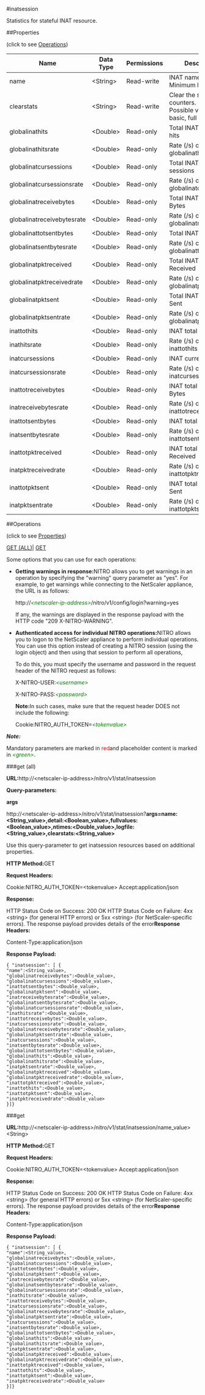 #inatsession

Statistics for stateful INAT resource.


##Properties 
<span>(click to see [Operations](#opera))</span>


<table><thead><tr><th>Name</th><th>Data Type</th><th>Permissions</th><th>Description</th></tr></thead><tbody><tr><td>name</td><td>&lt;String></td><td>Read-write</td><td>INAT name.<br>Minimum length = 1</td></tr><tr><td>clearstats</td><td>&lt;String></td><td>Read-write</td><td>Clear the statsistics / counters.<br>Possible values = basic, full</td></tr><tr><td>globalinathits</td><td>&lt;Double></td><td>Read-only</td><td>Total INAT Session hits</td></tr><tr><td>globalinathitsrate</td><td>&lt;Double></td><td>Read-only</td><td>Rate (/s) counter for globalinathits</td></tr><tr><td>globalinatcursessions</td><td>&lt;Double></td><td>Read-only</td><td>Total INAT current sessions</td></tr><tr><td>globalinatcursessionsrate</td><td>&lt;Double></td><td>Read-only</td><td>Rate (/s) counter for globalinatcursessions</td></tr><tr><td>globalinatreceivebytes</td><td>&lt;Double></td><td>Read-only</td><td>Total INAT Received Bytes</td></tr><tr><td>globalinatreceivebytesrate</td><td>&lt;Double></td><td>Read-only</td><td>Rate (/s) counter for globalinatreceivebytes</td></tr><tr><td>globalinattotsentbytes</td><td>&lt;Double></td><td>Read-only</td><td>Total INAT Sent Bytes</td></tr><tr><td>globalinatsentbytesrate</td><td>&lt;Double></td><td>Read-only</td><td>Rate (/s) counter for globalinattotsentbytes</td></tr><tr><td>globalinatpktreceived</td><td>&lt;Double></td><td>Read-only</td><td>Total INAT Packets Received</td></tr><tr><td>globalinatpktreceivedrate</td><td>&lt;Double></td><td>Read-only</td><td>Rate (/s) counter for globalinatpktreceived</td></tr><tr><td>globalinatpktsent</td><td>&lt;Double></td><td>Read-only</td><td>Total INAT Packets Sent</td></tr><tr><td>globalinatpktsentrate</td><td>&lt;Double></td><td>Read-only</td><td>Rate (/s) counter for globalinatpktsent</td></tr><tr><td>inattothits</td><td>&lt;Double></td><td>Read-only</td><td>INAT total sessions</td></tr><tr><td>inathitsrate</td><td>&lt;Double></td><td>Read-only</td><td>Rate (/s) counter for inattothits</td></tr><tr><td>inatcursessions</td><td>&lt;Double></td><td>Read-only</td><td>INAT current sessions</td></tr><tr><td>inatcursessionsrate</td><td>&lt;Double></td><td>Read-only</td><td>Rate (/s) counter for inatcursessions</td></tr><tr><td>inattotreceivebytes</td><td>&lt;Double></td><td>Read-only</td><td>INAT total Received Bytes</td></tr><tr><td>inatreceivebytesrate</td><td>&lt;Double></td><td>Read-only</td><td>Rate (/s) counter for inattotreceivebytes</td></tr><tr><td>inattotsentbytes</td><td>&lt;Double></td><td>Read-only</td><td>INAT total Sent Bytes</td></tr><tr><td>inatsentbytesrate</td><td>&lt;Double></td><td>Read-only</td><td>Rate (/s) counter for inattotsentbytes</td></tr><tr><td>inattotpktreceived</td><td>&lt;Double></td><td>Read-only</td><td>INAT total Packets Received</td></tr><tr><td>inatpktreceivedrate</td><td>&lt;Double></td><td>Read-only</td><td>Rate (/s) counter for inattotpktreceived</td></tr><tr><td>inattotpktsent</td><td>&lt;Double></td><td>Read-only</td><td>INAT total Packets Sent</td></tr><tr><td>inatpktsentrate</td><td>&lt;Double></td><td>Read-only</td><td>Rate (/s) counter for inattotpktsent</td></tr></tbody></table>
##Operations 
<span>(click to see [Properties](#prope))</span>


[GET (ALL)](#get-)| [GET]()


Some options that you can use for each operations:
<ul><li><p><b>Getting warnings in response:</b>NITRO allows you to get warnings in an operation by specifying the "warning" query parameter as "yes". For example, to get warnings while connecting to the NetScaler appliance, the URL is as follows:</p><p>http://<span style="color:green;font-style:italic;">&lt;netscaler-ip-address&gt;</span>/nitro/v1/config/login?warning=yes</p><p>If any, the warnings are displayed in the response payload with the HTTP code "209 X-NITRO-WARNING".</p></li><li><p><b>Authenticated access for individual NITRO operations:</b>NITRO allows you to logon to the NetScaler appliance to perform individual operations. You can use this option instead of creating a NITRO session (using the login object) and then using that session to perform all operations,</p><p>To do this, you must specify the username and password in the request header of the NITRO request as follows:</p><p>X-NITRO-USER:<span style="color:green;font-style:italic;">&lt;username&gt;</span></p><p>X-NITRO-PASS:<span style="color:green;font-style:italic;">&lt;password&gt;</span></p><p><b>Note:</b>In such cases, make sure that the request header DOES not include the following:</p><p>Cookie:NITRO_AUTH_TOKEN=<span style="color:green;font-style:italic;">&lt;tokenvalue&gt;</span></p></li></ul>



***Note:*** 
Mandatory parameters are marked in <span style="color:#FF0000;">red</span>and placeholder content is marked in <span style="color:green;font-style:italic">&lt;green&gt;</span>.

###get (all)



<b>URL:</b>http://&lt;netscaler-ip-address&gt;/nitro/v1/stat/inatsession
<b>Query-parameters:</b>
<b>args</b>
http://&lt;netscaler-ip-address&gt;/nitro/v1/stat/inatsession?<b>args=name:&lt;String_value&gt;,detail:&lt;Boolean_value&gt;,fullvalues:&lt;Boolean_value&gt;,ntimes:&lt;Double_value&gt;,logfile:&lt;String_value&gt;,clearstats:&lt;String_value&gt;</b>
Use this query-parameter to get inatsession resources based on additional properties.



<b>HTTP Method:</b>GET
<b>Request Headers:</b>

Cookie:NITRO_AUTH_TOKEN=&lt;tokenvalue&gt;Accept:application/json

<b>Response:</b>
HTTP Status Code on Success: 200 OKHTTP Status Code on Failure: 4xx &lt;string&gt; (for general HTTP errors) or 5xx &lt;string&gt; (for NetScaler-specific errors). The response payload provides details of the error<b>Response Headers:</b>

Content-Type:application/json

<b>Response Payload: </b>```{ "inatsession": [ {"name":<String_value>,"globalinatreceivebytes":<Double_value>,"globalinatcursessions":<Double_value>,"inattotsentbytes":<Double_value>,"globalinatpktsent":<Double_value>,"inatreceivebytesrate":<Double_value>,"globalinatsentbytesrate":<Double_value>,"globalinatcursessionsrate":<Double_value>,"inathitsrate":<Double_value>,"inattotreceivebytes":<Double_value>,"inatcursessionsrate":<Double_value>,"globalinatreceivebytesrate":<Double_value>,"globalinatpktsentrate":<Double_value>,"inatcursessions":<Double_value>,"inatsentbytesrate":<Double_value>,"globalinattotsentbytes":<Double_value>,"globalinathits":<Double_value>,"globalinathitsrate":<Double_value>,"inatpktsentrate":<Double_value>,"globalinatpktreceived":<Double_value>,"globalinatpktreceivedrate":<Double_value>,"inattotpktreceived":<Double_value>,"inattothits":<Double_value>,"inattotpktsent":<Double_value>,"inatpktreceivedrate":<Double_value>}]}```



###get



<b>URL:</b>http://&lt;netscaler-ip-address&gt;/nitro/v1/stat/inatsession/name_value&gt;&lt;String&gt;
<b>HTTP Method:</b>GET
<b>Request Headers:</b>

Cookie:NITRO_AUTH_TOKEN=&lt;tokenvalue&gt;Accept:application/json

<b>Response:</b>
HTTP Status Code on Success: 200 OKHTTP Status Code on Failure: 4xx &lt;string&gt; (for general HTTP errors) or 5xx &lt;string&gt; (for NetScaler-specific errors). The response payload provides details of the error<b>Response Headers:</b>

Content-Type:application/json

<b>Response Payload: </b>```{ "inatsession": [ {"name":<String_value>,"globalinatreceivebytes":<Double_value>,"globalinatcursessions":<Double_value>,"inattotsentbytes":<Double_value>,"globalinatpktsent":<Double_value>,"inatreceivebytesrate":<Double_value>,"globalinatsentbytesrate":<Double_value>,"globalinatcursessionsrate":<Double_value>,"inathitsrate":<Double_value>,"inattotreceivebytes":<Double_value>,"inatcursessionsrate":<Double_value>,"globalinatreceivebytesrate":<Double_value>,"globalinatpktsentrate":<Double_value>,"inatcursessions":<Double_value>,"inatsentbytesrate":<Double_value>,"globalinattotsentbytes":<Double_value>,"globalinathits":<Double_value>,"globalinathitsrate":<Double_value>,"inatpktsentrate":<Double_value>,"globalinatpktreceived":<Double_value>,"globalinatpktreceivedrate":<Double_value>,"inattotpktreceived":<Double_value>,"inattothits":<Double_value>,"inattotpktsent":<Double_value>,"inatpktreceivedrate":<Double_value>}]}```



